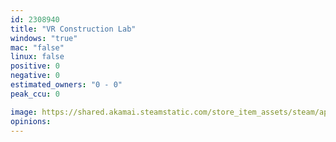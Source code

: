```yaml
---
id: 2308940
title: "VR Construction Lab"
windows: "true"
mac: "false"
linux: false
positive: 0
negative: 0
estimated_owners: "0 - 0"
peak_ccu: 0

image: https://shared.akamai.steamstatic.com/store_item_assets/steam/apps/2308940/header.jpg?t=1683089019
opinions:
---
```

